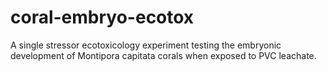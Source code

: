 # coral-embryo-ecotox
A single stressor ecotoxicology experiment testing the embryonic development of Montipora capitata corals when exposed to PVC leachate.
